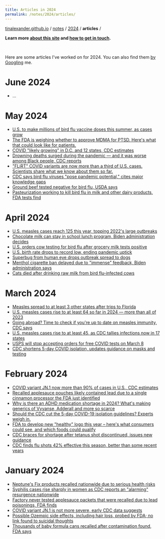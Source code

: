 ```yaml
---
title: Articles in 2024
permalink: /notes/2024/articles/
---
```


[tinalexander.github.io](https://tinalexander.github.io/) / [notes](https://tinalexander.github.io/notes/) / [2024](https://tinalexander.github.io/notes/2024/) / **articles** /

**Learn more [about this site](https://tinalexander.github.io/notes/) and [how to get in touch](https://github.com/tinalexander#about-me).** 

<br>

Here are some articles I've worked on for 2024. You can also find them [by Googling](https://www.google.com/search?q=%22By+Alexander+Tin%22+site%3Acbsnews.com%2F) me.

# June 2024

- ...

# May 2024

- [U.S. to make millions of bird flu vaccine doses this summer, as cases grow](https://www.cbsnews.com/news/bird-flu-vaccine-doses-this-summer-cases/)
- [The FDA is weighing whether to approve MDMA for PTSD. Here's what that could look like for patients.](https://www.cbsnews.com/news/the-fda-is-weighing-whether-to-approve-mdma-for-ptsd-heres-what-that-could-look-like-for-patients/)
- [COVID "likely growing" in D.C. and 12 states, CDC estimates](https://www.cbsnews.com/news/covid-likely-growing-states-cdc-estimates/)
- [Drowning deaths surged during the pandemic — and it was worse among Black people, CDC reports](https://www.cbsnews.com/news/accidental-drowning-deaths-surged-pandemic-worse-for-black-people/)
- ["FLiRT" COVID variants are now more than a third of U.S. cases. Scientists share what we know about them so far.](https://www.cbsnews.com/news/flirt-covid-variants-us-cases/)
- [CDC says bird flu viruses "pose pandemic potential," cites major knowledge gaps](https://www.cbsnews.com/news/bird-flu-pandemic-potential-cdc-investigation/)
- [Ground beef tested negative for bird flu, USDA says](https://www.cbsnews.com/news/ground-beef-tests-negative-for-bird-flu-usda-says/)
- [Pasteurization working to kill bird flu in milk and other dairy products, FDA tests find](https://www.cbsnews.com/news/pasteurization-kills-bird-flu-in-milk-early-fda-results-find/)

# April 2024

- [U.S. measles cases reach 125 this year, topping 2022's large outbreaks](https://www.cbsnews.com/news/measles-cases-reach-125-2024-topping-2022-outbreaks/)
- [Chocolate milk can stay in school lunch program, Biden administration decides](https://www.cbsnews.com/news/flavored-milk-can-stay-in-school-lunch-biden-administration-decides/)
- [U.S. orders cow testing for bird flu after grocery milk tests positive](https://www.cbsnews.com/news/milk-bird-flu-cow-testing/)
- [U.S. birth rate drops to record low, ending pandemic uptick](https://www.cbsnews.com/news/us-birth-rate-drops-record-low-2023-after-pandemic-uptick/)
- [Superbug from human eye drops outbreak spread to dogs](https://www.cbsnews.com/news/superbug-from-human-eye-drops-outbreak-spotted-in-dogs/)
- [Menthol cigarette ban delayed due to "immense" feedback, Biden administration says](https://www.cbsnews.com/news/menthol-cigarette-ban-delay-fda-feedback-biden-administration/)
- [Cats died after drinking raw milk from bird flu-infected cows](https://www.cbsnews.com/news/cats-died-after-drinking-milk-bird-flu-infected-cows/)
  
# March 2024

- [Measles spread to at least 3 other states after trips to Florida](https://www.cbsnews.com/news/measles-spread-states-trips-to-florida/)
- [U.S. measles cases rise to at least 64 so far in 2024 — more than all of 2023](https://www.cbsnews.com/news/measles-cases-states-2024-more-than-2023/)
- [Going abroad? Time to check if you're up to date on measles immunity, CDC says](https://www.cbsnews.com/news/measles-vaccine-guidance-travelers-cdc/)
- [U.S. measles cases rise to at least 45, as CDC tallies infections now in 17 states](https://www.cbsnews.com/news/what-we-know-about-the-measles-cases-reported-in-2024/)
- [USPS will stop accepting orders for free COVID tests on March 8](https://www.cbsnews.com/news/some-free-covid-tests-and-paxlovid-programs-to-end-on-march-8/)
- [CDC shortens 5-day COVID isolation, updates guidance on masks and testing](https://www.cbsnews.com/news/cdc-covid-recommendations-isolation-masks-tests/)

# February 2024

- [COVID variant JN.1 now more than 90% of cases in U.S., CDC estimates](https://www.cbsnews.com/news/covid-variant-jn-1-90-percent-of-cases-cdc-estimates/)
- [Recalled applesauce pouches likely contained lead due to a single cinnamon processor the FDA just identified](https://www.cbsnews.com/news/tainted-lead-applesauce-wanabana-recall-cinnamon-carlos-aguilera-accused/)
- [Why is there an ADHD medication shortage in 2024? What's making generics of Vyvanse, Adderall and more so scarce](https://www.cbsnews.com/news/adhd-medication-shortage-cause/)
- [Should the CDC cut the 5-day COVID-19 isolation guidelines? Experts weigh in.](https://www.cbsnews.com/news/cdc-5-day-covid-isolation-guidelines-new-guidance/)
- [FDA to develop new "healthy" logo this year – here's what consumers could see, and which foods could qualify](https://www.cbsnews.com/news/healthy-logo-fda-which-foods-qualify/)
- [CDC braces for shortage after tetanus shot discontinued, issues new guidance](https://www.cbsnews.com/news/cdc-braces-for-shortage-after-tetanus-shot-discontinued-issues-new-guidance/)
- [CDC finds flu shots 42% effective this season, better than some recent years](https://www.cbsnews.com/news/flu-shot-effectiveness-2023-2024-season/)

# January 2024

- [Neptune's Fix products recalled nationwide due to serious health risks](https://www.cbsnews.com/news/fda-neptunes-fix-tianeptine-product-recall-gas-station-heroin/)
- [Syphilis cases rise sharply in women as CDC reports an "alarming" resurgence nationwide](https://www.cbsnews.com/news/syphilis-cases-women-cdc-alarming-resurgence/)
- [Factory never tested applesauce packets that were recalled due to lead poisonings, FDA finds](https://www.cbsnews.com/news/applesauce-lead-poisonings-fda-factory-ecuador/)
- [COVID variant JN.1 is not more severe, early CDC data suggests](https://www.cbsnews.com/news/covid-variant-jn-1-is-not-more-severe-early-cdc-data-suggests/)
- [Possible Ozempic side effects, including hair loss, probed by FDA; no link found to suicidal thoughts](https://www.cbsnews.com/news/ozempic-possible-side-effects-hair-loss-suicidal-thoughts-fda/)
- [Thousands of baby formula cans recalled after contamination found, FDA says](https://www.cbsnews.com/news/nutramigen-baby-formula-recalled-possible-bacterial-contamination-reckitt-mead-johnson/)
